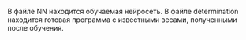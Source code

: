 В файле NN находится обучаемая нейросеть. В файле determination находится готовая программа с известными весами, полученными после обучения.

